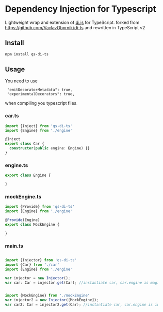 # Dependency Injection for Typescript
Lightweight wrap and extension of [di.js](https://github.com/angular/di.js) for TypeScript.
forked from https://github.com/VaclavObornik/di-ts and rewritten in TypeScript v2

## Install
````bash
npm install qs-di-ts
````

## Usage
 
You need to use 

```
 "emitDecoratorMetadata": true,
 "experimentalDecorators": true,
 ```

when compiling you typescript files. 

### car.ts
```typescript
import {Inject} from 'qs-di-ts'
import {Engine} from './engine'

@Inject
export class Car {
  constructor(public engine: Engine) {}
}
```

### engine.ts
```typescript
export class Engine {

}
```

### mockEngine.ts
```typescript
import {Provide} from 'qs-di-ts'
import {Engine} from './engine'

@Provide(Engine)
export class MockEngine {

}
```

### main.ts
```typescript

import {Injector} from 'qs-di-ts'
import {Car} from './car'
import {Engine} from './engine'

var injector = new Injector();
var car: Car = injector.get(Car); //instantiate car, car.engine is magically instance of Engine! :)


import {MockEngine} from './mockEngine'
var injector2 = new Injector([MockEngine]);
var car2: Car = injector2.get(Car); //instantiate car, car.engine is instance of MockEngine! :)
```



